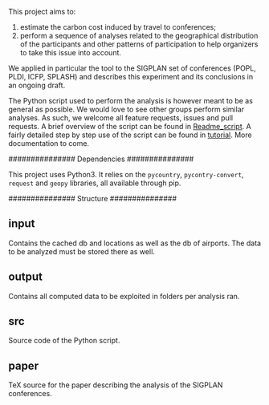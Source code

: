 This project aims to:
1) estimate the carbon cost induced by travel to conferences;
2) perform a sequence of analyses related to the geographical distribution of
the participants and other patterns of participation to help organizers to take
this issue into account.

We applied in particular the tool to the SIGPLAN set of conferences (POPL, PLDI, ICFP, SPLASH)
and describes this experiment and its conclusions in an ongoing draft.

The Python script used to perform the analysis is however meant to be as general as possible.
We would love to see other groups perform similar analyses.
As such, we welcome all feature requests, issues and pull requests. 
A brief overview of the script can be found in [Readme_script](./src/Readme.txt).
A fairly detailed step by step use of the script can be found in [tutorial](./documentation/tutorial.org).
More documentation to come.

############### Dependencies ###############

This project uses Python3. It relies on the `pycountry`, `pycontry-convert`, `request` and `geopy`
libraries, all available through pip.

############### Structure ###############

## input
   Contains the cached db and locations as well as the db of airports.
   The data to be analyzed must be stored there as well.

## output
   Contains all computed data to be exploited in folders per analysis ran.

## src
   Source code of the Python script.

## paper
   TeX source for the paper describing the analysis of the SIGPLAN conferences.

